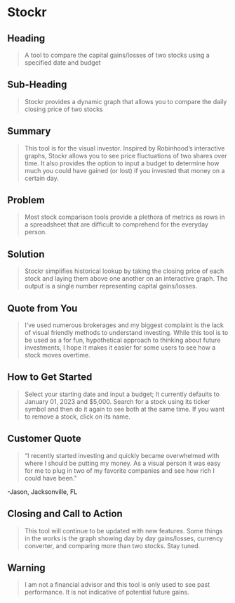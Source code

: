 # Stockr #

## Heading ##
 > A tool to compare the capital gains/losses of two stocks using a specified date and budget

## Sub-Heading ##
 > Stockr provides a dynamic graph that allows you to compare the daily closing price of two stocks

## Summary ##
 > This tool is for the visual investor. Inspired by Robinhood’s interactive graphs, Stockr allows you to see price fluctuations of two shares over time. It also provides the option to input a budget to determine how much you could have gained (or lost) if you invested that money on a certain day.

## Problem ##
 > Most stock comparison tools provide a plethora of metrics as rows in a spreadsheet that are difficult to comprehend for the everyday person.

## Solution ##
 > Stockr simplifies historical lookup by taking the closing price of each stock and laying them above one another on an interactive graph. The output is a single number representing capital gains/losses.

## Quote from You ##
 > I’ve used numerous brokerages and my biggest complaint is the lack of visual friendly methods to understand investing. While this tool is to be used as a for fun, hypothetical approach to thinking about future investments, I hope it makes it easier for some users to see how a stock moves overtime.

## How to Get Started ##
 > Select your starting date and input a budget; It currently defaults to January 01, 2023 and $5,000. Search for a stock using its ticker symbol and then do it again to see both at the same time. If you want to remove a stock, click on its name.

## Customer Quote ##
 > “I recently started investing and quickly became overwhelmed with where I should be putting my money. As a visual person it was easy for me to plug in two of my favorite companies and see how rich I could have been."

 -Jason, Jacksonville, FL

## Closing and Call to Action
 > This tool will continue to be updated with new features. Some things in the works is the graph showing day by day gains/losses, currency converter, and comparing more than two stocks. Stay tuned.

## Warning ##
 > I am not a financial advisor and this tool is only used to see past performance. It is not indicative of potential future gains.
